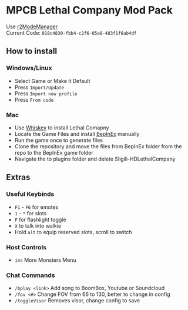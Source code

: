 # MPCB Lethal Company Mod Pack
Use [r2ModeManager](https://thunderstore.io/package/ebkr/r2modman/)   
Current Code: `018c4830-fbb4-c2f6-05a8-483f1f6ab4df`

## How to install
### Windows/Linux
- Select Game or Make it Default
- Press `Import/Update`
- Press `Import new profile`
- Press `From code`

### Mac
- Use [Whiskey](https://github.com/Whisky-App/Whisky) to install Lethal Comapny
- Locate the Game Files and install [BepInEx](https://thunderstore.io/c/lethal-company/p/BepInEx/BepInExPack/) manually
- Run the game once to generate files
- Clone the repository and move the files from BepInEx folder from the repo to the BepInEx game folder
- Navigate the to plugins folder and delete Sligili-HDLethalCompany

## Extras
### Useful Keybinds
- `F1` - `F6` for emotes
- `1` - `*` for slots
- `F` for flashlight toggle
- `X` to talk into walkie
- Hold `alt` to equip reserved slots, scroll to switch

### Host Controls
- `ins` More Monsters Menu

### Chat Commands
- `/bplay <link>` Add song to BoomBox, Youtube or Soundcloud
- `/fov <#>` Change FOV from 66 to 130, better to change in config
- `/toggleVisor` Removes visor, change config to save
